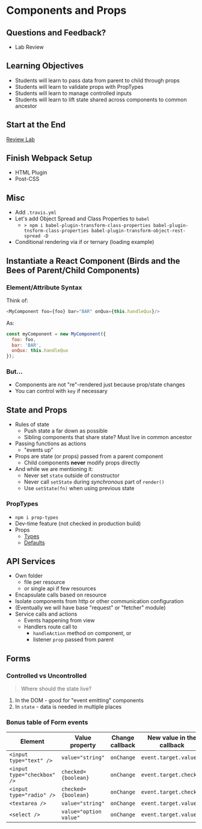 Components and Props
===

## Questions and Feedback?

* Lab Review

## Learning Objectives

* Students will learn to pass data from parent to child through props
* Students will learn to validate props with PropTypes
* Students will learn to manage controlled inputs
* Students will learn to lift state shared across components to common ancestor

## Start at the End

[Review Lab](https://github.com/alchemy-fullstack-js-spring-2018/search-all-the-things/blob/master/LAB.md)

## Finish Webpack Setup

* HTML Plugin
* Post-CSS 

## Misc

* Add `.travis.yml`
* Let's add Object Spread and Class Properties to `babel`
    * `> npm i babel-plugin-transform-class-properties babel-plugin-tnsform-class-properties babel-plugin-transform-object-rest-spread -D`
* Conditional rendering via if or ternary (loading example)

## Instantiate a React Component (Birds and the Bees of Parent/Child Components)

### Element/Attribute Syntax

Think of:

```js
<MyComponent foo={foo} bar="BAR" onQux={this.handleQux}/>
```

As:

```js
const myComponent = new MyComponent({
  foo: foo,
  bar: 'BAR',
  onQux: this.handleQux
});
```

### But...

* Components are not "re"-rendered just because prop/state changes
* You can control with `key` if necessary

## State and Props

* Rules of state
    * Push state a far down as possible
    * Sibling components that share state? Must live in common ancestor
* Passing functions as actions
    * "events up"
* Props are state (or props) passed from a parent component
    * Child components **never** modify props directly
* And while we are mentioning it:
    * Never set `state` outside of constructor
    * Never call `setState` during _synchronous_ part of `render()`
    * Use `setState(fn)` when using previous state

### PropTypes

* `npm i prop-types`
* Dev-time feature (not checked in production build)
* Props
    * [Types](https://reactjs.org/docs/typechecking-with-proptypes.html#proptypes)
    * [Defaults](https://reactjs.org/docs/typechecking-with-proptypes.html#default-prop-values)

## API Services

* Own folder
    * file per resource
    * or single api if few resources
* Encapsulate calls based on resource
* Isolate components from http or other communication configuration
* (Eventually we will have base "request" or "fetcher" module)
* Service calls and actions
    * Events happening from view
    * Handlers route call to 
        * `handleAction` method on component, or
        * listener `prop` passed from parent

## Forms

### Controlled vs Uncontrolled

> Where should the state live?

1. In the DOM - good for "event emitting" components
1. In `state` - data is needed in multiple places

### Bonus table of Form events

Element	| Value property | Change callback | New value in the callback
---|---|---|---
`<input type="text" />`|`value="string"`|`onChange`|`event.target.value`
`<input type="checkbox" />`|`checked={boolean}`|`onChange`|`event.target.checked`
`<input type="radio" />`|`checked={boolean}`|`onChange`|`event.target.checked`
`<textarea />`|`value="string"`|`onChange`|`event.target.value`
`<select />`|`value="option value"`|`onChange`|`event.target.value`